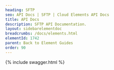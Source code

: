 ```yaml
---
heading: SFTP
seo: API Docs | SFTP | Cloud Elements API Docs
title: API Docs
description: SFTP API Documentation.
layout: sidebarelementdoc
breadcrumbs: /docs/elements.html
elementId: 1742
parent: Back to Element Guides
order: 90
---
```


{% include swagger.html %}
